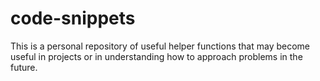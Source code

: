 # code-snippets

This is a personal repository of useful helper functions that may become useful in
projects or in understanding how to approach problems in the future.
